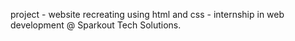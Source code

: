 project - website recreating using html and css -  internship in web development @ Sparkout Tech Solutions.
